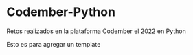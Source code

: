 # Codember-Python
Retos realizados en la plataforma Codember el 2022 en Python

Esto es para agregar un template

